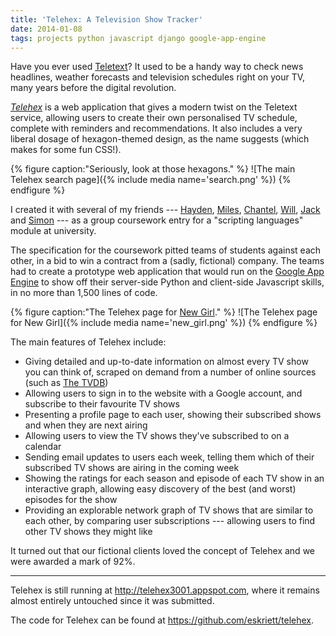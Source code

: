 ```yaml
---
title: 'Telehex: A Television Show Tracker'
date: 2014-01-08
tags: projects python javascript django google-app-engine
---
```


Have you ever used [Teletext](https://en.wikipedia.org/wiki/Teletext)? It used
to be a handy way to check news headlines, weather forecasts and television
schedules right on your TV, many years before the digital revolution.

[*Telehex*](http://telehex3001.appspot.com) is a web application that gives
a modern twist on the Teletext service, allowing users to create their own
personalised TV schedule, complete with reminders and recommendations. It also
includes a very liberal dosage of hexagon-themed design, as the name suggests
(which makes for some fun CSS!).

{% figure caption:"Seriously, look at those hexagons." %}
![The main Telehex search page]({% include media name='search.png' %})
{% endfigure %}

I created it with several of my friends --- [Hayden](https://eskriett.com),
[Miles](https://milesarmstrong.co.uk/),
[Chantel](https://www.linkedin.com/in/chantel-spencer-bowdage-05945a4a),
[Will](https://www.linkedin.com/in/william-buss-b752a176),
[Jack](https://www.linkedin.com/in/jack-flann-bb017aa6) and
[Simon](https://www.linkedin.com/in/simonbidwell) --- as a group coursework
entry for a "scripting languages" module at university.

The specification for the coursework pitted teams of students against each
other, in a bid to win a contract from a (sadly, fictional) company. The teams
had to create a prototype web application that would run on the [Google App
Engine](https://developers.google.com/appengine) to show off their server-side
Python and client-side Javascript skills, in no more than 1,500 lines of code.

{% figure caption:"The Telehex page for [New Girl](http://telehex3001.appspot.com/show/new_girl)." %}
![The Telehex page for New Girl]({% include media name='new_girl.png' %})
{% endfigure %}

The main features of Telehex include:

 - Giving detailed and up-to-date information on almost every TV show you can
   think of, scraped on demand from a number of online sources (such as [The
   TVDB](http://thetvdb.com/))
 - Allowing users to sign in to the website with a Google account, and
   subscribe to their favourite TV shows
 - Presenting a profile page to each user, showing their subscribed shows and
   when they are next airing
 - Allowing users to view the TV shows they've subscribed to on a calendar
 - Sending email updates to users each week, telling them which of
   their subscribed TV shows are airing in the coming week
 - Showing the ratings for each season and episode of each TV show in an
   interactive graph, allowing easy discovery of the best (and worst) episodes
   for the show
 - Providing an explorable network graph of TV shows that are similar to each
   other, by comparing user subscriptions --- allowing users to find other TV
   shows they might like

It turned out that our fictional clients loved the concept of Telehex and we
were awarded a mark of 92%.

* * *

Telehex is still running at <http://telehex3001.appspot.com>, where it remains
almost entirely untouched since it was submitted.

The code for Telehex can be found at <https://github.com/eskriett/telehex>.

